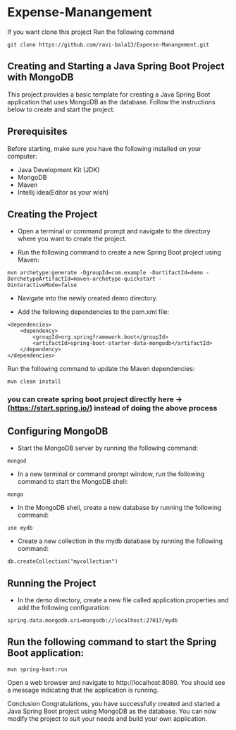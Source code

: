 # Expense-Manangement
If you want clone this project Run the following command

```
git clone https://github.com/ravi-bala13/Expense-Manangement.git
```

## Creating and Starting a Java Spring Boot Project with MongoDB
This project provides a basic template for creating a Java Spring Boot application that uses MongoDB as the database. Follow the instructions below to create and start the project.

## Prerequisites
Before starting, make sure you have the following installed on your computer:

* Java Development Kit (JDK)
* MongoDB
* Maven
* Intellij idea(Editor as your wish)

## Creating the Project
* Open a terminal or command prompt and navigate to the directory where you want to create the project.

* Run the following command to create a new Spring Boot project using Maven:
```
mvn archetype:generate -DgroupId=com.example -DartifactId=demo -DarchetypeArtifactId=maven-archetype-quickstart -DinteractiveMode=false
```

* Navigate into the newly created demo directory.

* Add the following dependencies to the pom.xml file:
```
<dependencies>
    <dependency>
        <groupId>org.springframework.boot</groupId>
        <artifactId>spring-boot-starter-data-mongodb</artifactId>
    </dependency>
</dependencies>
```
Run the following command to update the Maven dependencies:

```
mvn clean install
```
### you can create spring boot project directly here -> (https://start.spring.io/) instead of doing the above process

## Configuring MongoDB
* Start the MongoDB server by running the following command:

```
mongod
```

* In a new terminal or command prompt window, run the following command to start the MongoDB shell:

```
mongo
```

* In the MongoDB shell, create a new database by running the following command:

```
use mydb
```

* Create a new collection in the mydb database by running the following command:

```
db.createCollection("mycollection")
```

## Running the Project
* In the demo directory, create a new file called application.properties and add the following configuration:

```
spring.data.mongodb.uri=mongodb://localhost:27017/mydb
```

## Run the following command to start the Spring Boot application:

```
mvn spring-boot:run
```

Open a web browser and navigate to http://localhost:8080. You should see a message indicating that the application is running.

Conclusion
Congratulations, you have successfully created and started a Java Spring Boot project using MongoDB as the database. You can now modify the project to suit your needs and build your own application.
